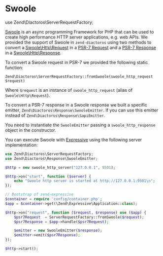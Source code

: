# Swoole
use Zend\Diactoros\ServerRequestFactory;

[Swoole](https://www.swoole.co.uk/) is an async programming Framework for PHP
that can be used to create high performance HTTP server applications, e.g. web
APIs. We provided the support of Swoole in `zend-diactoros` using two methods to
convert a [Swoole\Http\Request](http://php.net/manual/en/class.swoole-http-request.php)
in a [PSR-7 Request](https://www.php-fig.org/psr/psr-7/#32-psrhttpmessagerequestinterface)
and a [PSR-7 Response](https://www.php-fig.org/psr/psr-7/#33-psrhttpmessageresponseinterface)
in a [Swoole\Http\Response](http://php.net/manual/en/class.swoole-http-response.php).

To convert a Swoole request in PSR-7 we provided the following static function:

```
Zend\Diactoros\ServerRequestFactory::fromSwoole(swoole_http_request $request)
```

Where `$request` is an instance of `swoole_http_request` (alias of
`Swoole\Http\Request`).

To convert a PSR-7 response in a Swoole response we built a specific emitter,
`Zend\Diactoros\Response\SwooleEmitter`. If you can use this emitter instead of
`Zend\Diactoros\Response\SapiEmitter`.

You need to instantiate the `SwooleEmitter` passing a `swoole_http_response`
object in the constructor.

You can execute Swoole with [Expressive](https://getexpressive.org/) using the
following server implementation:

```php
use Zend\Diactoros\ServerRequestFactory;
use Zend\Diactoros\Response\SwooleEmitter;

$http = new swoole_http_server("127.0.0.1", 9501);

$http->on("start", function ($server) {
    echo "Swoole http server is started at http://127.0.0.1:9501\n";
});

// Bootstrap of zend-expressive
$container = require 'config/container.php';
$app = $container->get(\Zend\Expressive\Application::class);

$http->on("request", function ($request, $response) use ($app) {
    $psr7Request  = ServerRequestFactory::fromSwoole($request);
    $psr7Response = $app->handle($psr7Request);

    $emitter = new SwooleEmitter($response);
    $emitter->emit($psr7Response);
});

$http->start();
```
